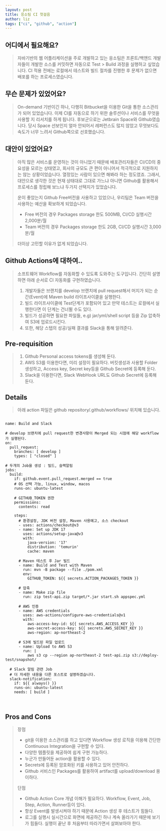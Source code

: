 ```yaml
---
layout: post
title: 응소팀 CI 첫걸음
author: liz
tags: ["ci", "github", "action"]
---
```


어디에서 필요해요?
---
> 자바기반의 웹 어플리케이션을 주로 개발하고 있는 응소팀은 프론트/백앤드 개발자들이 개발한 소스를 커밋하면 자동으로 Test > Build 과정을 실행하고 싶었습니다.
> CI 적용 전에는 로컬에서 테스트와 빌드 절차를 진행한 후 문제가 없으면 배포를 하는 프로세스였습니다.

무슨 문제가 있었어요?
---
> On-demand 기반이긴 하나, 다행히 Bitbucket을 이용한 Git을 통한 소스관리가 되어 있었습니다.
> 이제 CI를 자동으로 하기 위한 솔루션이나 서비스를 무엇을 사용할 지 리서치를 하게 됩니다.
> 후보군으로는 Jetbrain Space와 Github였습니다. 당시 Space 선보인지 얼마 안되어서 레퍼런스도 많지 않았고 
> 무엇보다도 속도가 너무 느려서 Github쪽으로 선호했습니다.

대안이 있었어요?
---
> 아직 많은 서비스를 운영하는 것이 아니었기 때문에 배포관리자들은 CI/CD의 중요성을 모르는 상태였고,
> 회사의 규모도 큰 편이 아니어서 적극적으로 지원하지는 않는 상황이었습니다. 열정있는 사람이 있으면 해봐라 하는 정도였죠.
> 그래서, 대안으로 생각한 것은 현재 상태대로 그대로 가느냐 아니면 Github를 활용해서 프로세스를 정립해 보느냐 두가지 선택지가 있었습니다.
> 
> 운이 좋았는지 Github Free버전을 사용하고 있었으나, 우리팀은 Team 버전을 사용하는 예산을 확보하게 되었습니다.
> * Free 버전의 경우 Packages storage 한도 500MB, CI/CD 실행시간 2,000분/월
> * Team 버전의 경우 Packages storage 한도 2GB, CI/CD 실행시간 3,000분/월 
> 
> 더이상 고민할 이유가 없게 되었습니다.

Github Actions에 대하여..
---
> 소프트웨어 Workflow를 자동화할 수 있도록 도와주는 도구입니다. 간단히 설명하면 아래 순서로 CI 자동화를 구현하였습니다.
> 1. 개발자들은 브랜치를 develop 브랜치에 pull request해서 머지가 되는 순간(Event)에 Maven build 라이프사이클을 실행한다. 
> 2. 빌드 라이프사이클에 Test단계가 포함되어 있고 만약 테스트는 로컬에서 실행한다면 이 단계는 건너뛸 수도 있다.
> 3. 빌드가 성공하면 필요한 파일들, e.g) jar/yml/shell script 등을 Zip 압축하여 S3에 업로드시킨다.
> 4. 또한, 해당 스텝의 성공/실패 결과를 Slack을 통해 알려준다.

Pre-requisition
---
> 1. Github Personal access tokens를 생성해 둔다.
> 2. AWS S3를 이용한다면, 미리 설정이 필요하다. 버킷생성과 사용할 Folder 생성하고, Access key, Secret key등을 Github Secret에 등록해 둔다.
> 3. Slack을 이용한다면, Slack WebHook URL도 Github Secret에 등록해 둔다.

Details
---
> 아래 action 파일은 github repository/.github/workflows/ 위치해 있습니다.
> 

<pre>
<code>
name: Build and Slack

# develop 브랜치에 pull request한 변경사항이 Merged 되는 시점에 해당 workflow가 실행된다.
on:
  pull_request:
    branches: [ develop ]
    types: [ "closed" ]

# 두개의 Job을 생성 : 빌드, 슬랙알림
jobs:
  build:
    if: github.event.pull_request.merged == true
    # OS 선택 가능, linux, window, macos
    runs-on: ubuntu-latest

    # GITHUB_TOKEN 권한
    permissions:
      contents: read

    steps:
      # 환경설정, JDK 버전 설정, Maven 사용예고, 소스 checkout
      - uses: actions/checkout@v3
      - name: Set up JDK 17
        uses: actions/setup-java@v3
        with:
          java-version: '17'
          distribution: 'temurin'
          cache: maven

      # Maven 테스트 후 Jar 빌드
      - name: Build and Test with Maven
        run: mvn -B package --file ./pom.xml
        env:
          GITHUB_TOKEN: ${{ secrets.ACTION_PACKAGES_TOKEN }}

      # 압축
      - name: Make zip file
        run: zip test-api.zip target/*.jar start.sh appspec.yml

      # AWS 인증
      - name: AWS credentials
        uses: aws-actions/configure-aws-credentials@v1
        with:
          aws-access-key-id: ${{ secrets.AWS_ACCESS_KEY }}
          aws-secret-access-key: ${{ secrets.AWS_SECRET_KEY }}
          aws-region: ap-northeast-2

      # S3에 빌드된 파일 업로드
      - name: Upload to AWS S3
        run: |
          aws s3 cp --region ap-northeast-2 test-api.zip s3://deploy-test/snapshot/
          
  # Slack 알림 관련 Job
  # 더 자세한 내용을 다른 포스트로 설명하겠습니다.
  slack-notification:
    if: ${{ always() }}
    runs-on: ubuntu-latest
    needs: [ build ]

</code>
</pre>

Pros and Cons
---

> 장점
> * git을 이용한 소스관리를 하고 있다면 Workflow 생성 로직을 이용해 간단한 Continuous Integration을 구현할 수 있다.
> * 다양한 템플릿을 제공하여 쉽게 구현 가능하다.
> * 누군가 만들어둔 action을 활용할 수 있다.
> * Secrets에 등록된 암호화된 키를 사용하고 있어 안전하다.
> * Github 서비스인 Packages를 활용하여 artifact를 upload/download 용이하다.
> 
> 단점
> * Github Action Core 개념 이해가 필요하다. Workflow, Event, Job, Step, Action, Runner등이 있다. 
> * 항상 Event를 발생시켜야 하기 때문에 Action 생성 후 테스트가 힘들다.
> * 로그를 실행시 실시간으로 화면에 제공하긴 하나 계속 올라가기 때문에 보기가 힘들다. 실행이 끝난 후 처음부터 따라가면서 살펴보아야 한다.
